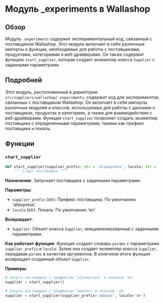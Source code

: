 # Модуль _experiments в Wallashop

## Обзор

Модуль `_experiments` содержит экспериментальный код, связанный с поставщиком Wallashop.
Этот модуль включает в себя различные импорты и функции, необходимые для работы с поставщиками, продуктами, категориями и веб-драйверами. Он также содержит функцию `start_supplier`, которая создает экземпляр класса `Supplier` с заданными параметрами.

## Подробней

Этот модуль, расположенный в директории `src/suppliers/wallashop/_experiments`, содержит код для экспериментов, связанных с поставщиком Wallashop.
Он включает в себя импорты различных модулей и классов, используемых для работы с данными о поставщиках, продуктах и категориях, а также для взаимодействия с веб-драйверами.
Функция `start_supplier` позволяет создать экземпляр поставщика с определенными параметрами, такими как префикс поставщика и локаль.

## Функции

### `start_supplier`

```python
def start_supplier(supplier_prefix: str = 'aliexpress', locale: str = 'en'):
    """ Старт поставщика """
```

**Назначение**: Запускает поставщика с заданными параметрами.

**Параметры**:
- `supplier_prefix` (str): Префикс поставщика. По умолчанию 'aliexpress'.
- `locale` (str): Локаль. По умолчанию 'en'.

**Возвращает**:
- `Supplier`: Объект класса `Supplier`, инициализированный с заданными параметрами.

**Как работает функция**:
Функция создает словарь `params` с параметрами `supplier_prefix` и `locale`. Затем она создает экземпляр класса `Supplier`, передавая `params` в качестве аргументов. В конечном итоге функция возвращает созданный объект `Supplier`.

**Примеры**:

```python
# Запуск поставщика с префиксом 'aliexpress' и локалью 'en'
supplier = start_supplier()

# Запуск поставщика с префиксом 'amazon' и локалью 'de'
supplier = start_supplier(supplier_prefix='amazon', locale='de')